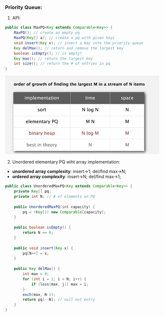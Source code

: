 ### Priority Queue:

1. API:

```java 
public class MaxPQ<Key extends Comparable<Key>> {
	MaxPQ(); // create an empty pq
	MaxPQ(Key[] a); // create a pq with given keys 
	void insert(Key v); // insert a key into the priority queue
	Key delMax(); // return and remove the largest key
	boolean isEmpty(); // is empty?
	Key max(); // return the largest key
	int size(); // return the # of entries in pq
}
```
![xxx](https://github.com/aduispace/Princeton-Algorithms-and-Data-Structures/blob/master/pq.JPG)

2. Unordered elementary PQ wiht array implementation:
* **unordered array complexity**: insert->1; del/find max->N;  
* **ordered array complexity**: insert->N; del/find max->1; 

```java
public class UnorderedMaxPQ<Key extends Comparable<Key>> {
	private Key[] pq;
	private int N; // # of elements on PQ

	public UnorderedMaxPQ(int capacity) {
		pq = (Key[]) new Comparable[capacity];
	}

	public boolean isEmpty() {
		return N == 0;
	}

	public void insert(Key x) {
		pq[N++] = x;
	}

	public Key delMax() {
		int max = 0; 
		for (int i = 1; i < N; i++) {
			if (less(max, j)) max = i;
		}
		exch(max, N-1);
		return pq[--N]; // null out entry
	}
}

```
